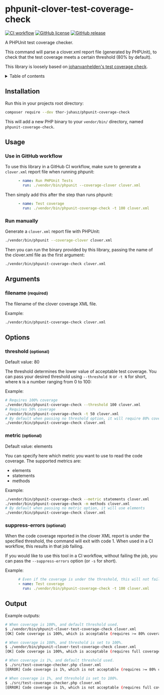 
# phpunit-clover-test-coverage-check

[![CI workflow](https://github.com/thor-juhasz/phpunit-coverage-check/actions/workflows/ci.yaml/badge.svg)](https://github.com/thor-juhasz/phpunit-coverage-check/actions)
[![GitHub license](https://img.shields.io/github/license/thor-juhasz/phpunit-coverage-check.svg)](https://github.com/thor-juhasz/phpunit-coverage-check/blob/master/LICENSE)
[![GitHub release](https://img.shields.io/github/release/thor-juhasz/phpunit-coverage-check.svg)](https://github.com/thor-juhasz/phpunit-coverage-check/releases/)


A PHPUnit test coverage checker.

This command will parse a clover.xml report file (generated by PHPUnit),
to check that the test coverage meets a certain threshold (80% by default).

This library is loosely based on
[johanvanhelden's test coverage check](https://github.com/johanvanhelden/gha-clover-test-coverage-check).

<details>
<summary>Table of contents</summary>

## Table of contents

- [Installation](#installation)
- [Usage](#usage)
    * [Use in GitHub workflow](#use-in-github-workflow)
    * [Run manually](#run-manually)
- [Arguments](#arguments)
  * [filename](#filename-required)
- [Options](#options)
    * [threshold](#threshold-optional)
    * [metric](#metric-optional)
    * [suppress-errors](#suppress-errors-optional)
- [Output](#output)
</details>

## Installation

Run this in your projects root directory:
```sh
composer require --dev thor-juhasz/phpunit-coverage-check
```

This will add a new PHP binary to your `vendor/bin/` directory, named `phpunit-coverage-check`.

## Usage

### Use in GitHub workflow

To use this library in a GitHub CI workflow, make sure to generate a `clover.xml` report file when running phpunit:
```yaml
      - name: Run PHPUnit Tests
        run: ./vendor/bin/phpunit --coverage-clover clover.xml
```

Then simply add this after the step than runs phpunit:
```yaml
      - name: Test coverage
        run: ./vendor/bin/phpunit-coverage-check -t 100 clover.xml
```

### Run manually

Generate a `clover.xml` report file with PHPUnit:
```sh
./vendor/bin/phpunit --coverage-clover clover.xml
```

Then you can run the binary provided by this library, passing the name of the clover.xml file as the first argument:
```sh
./vendor/bin/phpunit-coverage-check clover.xml
```

## Arguments

### filename <small>(required)</small>
The filename of the clover coverage XML file.

Example:
```sh
./vendor/bin/phpunit-coverage-check clover.xml
```

## Options

### threshold <small>(optional)</small>
Default value: 80

The threshold determines the lower value of acceptable test coverage. You can pass your desired threshold using
`--threshold N` or `-t N` for short, where `N` is a number ranging from 0 to 100:

Example:

```sh
# Requires 100% coverage
./vendor/bin/phpunit-coverage-check --threshold 100 clover.xml
# Requires 50% coverage
./vendor/bin/phpunit-coverage-check -t 50 clover.xml
# By default when passing no threshold option, it will require 80% coverage
./vendor/bin/phpunit-coverage-check clover.xml
```

### metric <small>(optional)</small>
Default value: elements

You can specify here which metric you want to use to read the code coverage. The supported metrics are:
  - elements
  - statements
  - methods

Example:

```sh
./vendor/bin/phpunit-coverage-check --metric statements clover.xml
./vendor/bin/phpunit-coverage-check -m methods clover.xml
# By default when passing no metric option, it will use elements
./vendor/bin/phpunit-coverage-check clover.xml
```

### suppress-errors <small>(optional)</small>

When the code coverage reported in the clover XML report is under the specified threshold, the command will exit with
code 1. When used in a CI workflow, this results in that job failing.

If you would like to use this tool in a CI workflow, without failing the job, you can pass the `--suppress-errors`
option (or `-s` for short).

Example:

```yaml
      # Even if the coverage is under the threshold, this will not fail the job
      - name: Test coverage
        run: ./vendor/bin/phpunit-coverage-check -t 100 clover.xml
```

## Output

Example outputs:
```sh
# When coverage is 100%, and default threshold used.
$ ./vendor/bin/phpunit-clover-test-coverage-check clover.xml
[OK] Code coverage is 100%, which is acceptable (requires >= 80% coverage)

# When coverage is 100%, and threshold is set to 100%.
$ ./vendor/bin/phpunit-clover-test-coverage-check clover.xml
[OK] Code coverage is 100%, which is acceptable (requires full coverage)

# When coverage is 1%, and default threshold used.
$ ./src/test-coverage-checker.php clover.xml
[ERROR] Code coverage is 1%, which is not acceptable (requires >= 80% coverage)

# When coverage is 1%, and threshold is set to 100%.
$ ./src/test-coverage-checker.php clover.xml
[ERROR] Code coverage is 1%, which is not acceptable (requires full coverage)
```
